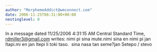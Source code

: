 ```yaml
---
author: "MorphemeAddict@wmconnect.com"
date: 2006-11-25T06:31:00+00:00
nestinglevel: 0
---
```

In a message dated 11/25/2006 4:31:15 AM Central Standard Time, [rdmiller3@gmail.com](mailto://rdmiller3@gmail.com) writes:
nimi pi sina mute.nimi sina en nimi pi jan Itapi.mi en jan Itepi li toki taso.  sina nasa tan seme?jan Setepo / stevo